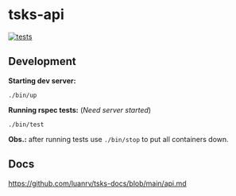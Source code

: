 # tsks-api

[![tests](https://github.com/luanrv00/tsks-api/actions/workflows/tests.yml/badge.svg)](https://github.com/luanrv00/tsks-api/actions/workflows/tests.yml)

## Development

**Starting dev server:**

```
./bin/up
```

**Running rspec tests:** (_Need server started_)

```
./bin/test
```

**Obs.:** after running tests use `./bin/stop` to put all containers down.

## Docs

https://github.com/luanrv/tsks-docs/blob/main/api.md